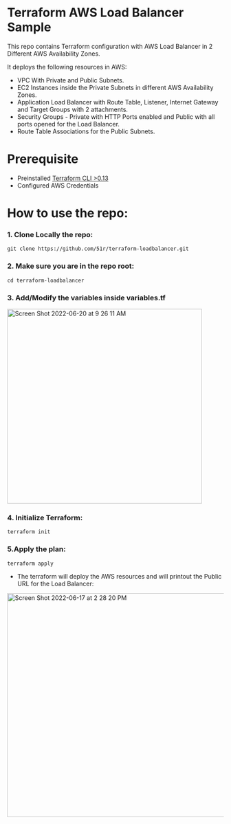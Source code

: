 # Terraform AWS Load Balancer Sample

This repo contains Terraform configuration with AWS Load Balancer in 2 Different AWS Availability Zones.

It deploys the following resources in AWS:
* VPC With Private and Public Subnets. 
* EC2 Instances inside the Private Subnets in different AWS Availability Zones. 
* Application Load Balancer with Route Table, Listener, Internet Gateway and Target Groups with 2 attachments. 
* Security Groups - Private with HTTP Ports enabled and Public with all ports opened for the Load Balancer. 
* Route Table Associations for the Public Subnets.

# Prerequisite

* Preinstalled [Terraform CLI >0.13](https://learn.hashicorp.com/tutorials/terraform/install-cli)
* Configured AWS Credentials

# How to use the repo:

### 1. Clone Locally the repo:
```
git clone https://github.com/51r/terraform-loadbalancer.git
```

### 2. Make sure you are in the repo root:
```
cd terraform-loadbalancer
```

### 3. Add/Modify the variables inside variables.tf
<img width="453" alt="Screen Shot 2022-06-20 at 9 26 11 AM" src="https://user-images.githubusercontent.com/52199951/174538310-3014a42a-9bec-48b0-b771-03a2ee7ad081.png">


### 4. Initialize Terraform:
```
terraform init
```

### 5.Apply the plan:
```
terraform apply
```

* The terraform will deploy the AWS resources and will printout the Public URL for the Load Balancer:
<img width="521" alt="Screen Shot 2022-06-17 at 2 28 20 PM" src="https://user-images.githubusercontent.com/52199951/174289889-9e4850d0-a2f6-4250-9708-a5c27ecd8d2f.png">
